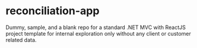 # reconciliation-app
Dummy, sample, and a blank repo for a standard .NET MVC with ReactJS project template for internal exploration only without any client or customer related data.
